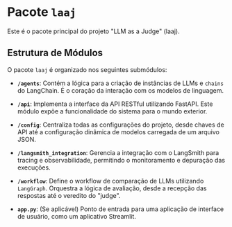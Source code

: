 # Pacote `laaj`

Este é o pacote principal do projeto "LLM as a Judge" (laaj).

## Estrutura de Módulos

O pacote `laaj` é organizado nos seguintes submódulos:

- **`/agents`**: Contém a lógica para a criação de instâncias de LLMs e `chains` do LangChain. É o coração da interação com os modelos de linguagem.

- **`/api`**: Implementa a interface da API RESTful utilizando FastAPI. Este módulo expõe a funcionalidade do sistema para o mundo exterior.

- **`/config`**: Centraliza todas as configurações do projeto, desde chaves de API até a configuração dinâmica de modelos carregada de um arquivo JSON.

- **`/langsmith_integration`**: Gerencia a integração com o LangSmith para tracing e observabilidade, permitindo o monitoramento e depuração das execuções.

- **`/workflow`**: Define o workflow de comparação de LLMs utilizando `LangGraph`. Orquestra a lógica de avaliação, desde a recepção das respostas até o veredito do "judge".

- **`app.py`**: (Se aplicável) Ponto de entrada para uma aplicação de interface de usuário, como um aplicativo Streamlit.
